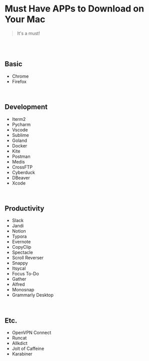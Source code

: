 # Must Have APPs to Download on Your Mac

> It's a must!

<br>
<br>

## Basic
- Chrome
- Firefox


<br>

## Development
- Iterm2
- Pycharm
- Vscode
- Sublime
- Goland
- Docker
- Kite
- Postman
- Medis
- CrossFTP
- Cyberduck
- DBeaver
- Xcode
<br>

## Productivity
- Slack
- Jandi
- Notion
- Typora
- Evernote
- CopyClip
- Spectacle
- Scroll Reverser
- Snappy
- Itsycal
- Focus To-Do
- Gather
- Alfred
- Monosnap
- Grammarly Desktop
  
<br>

## Etc.
- OpenVPN Connect
- Runcat
- Allkdict
- Jolt of Caffeine
- Karabiner


